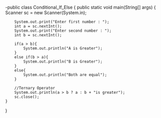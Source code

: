 -public class Conditional_If_Else {
    public static void main(String[] args) {
        Scanner sc = new Scanner(System.in);

        System.out.print("Enter first number : ");
        int a = sc.nextInt();
        System.out.print("Enter second number : ");
        int b = sc.nextInt();

        if(a > b){
            System.out.println("A is Greater");
        }
        else if(b > a){
            System.out.println("B is Greater");
        }
        else{
            System.out.println("Both are equal");
        }

        //Ternary Operator
        System.out.println(a > b ? a : b + "is greater");
        sc.close();
    }
}
